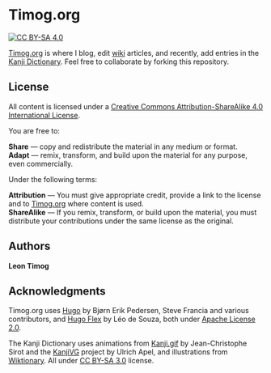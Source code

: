 # Timog.org

[![CC BY-SA 4.0][cc-by-sa-shield]][cc-by-sa]

[Timog.org](https://timog.org) is where I blog, edit [wiki](https://timog.org/wiki/) articles, and recently, add entries in the [Kanji Dictionary](https://timog.org/kanji/). Feel free to collaborate by forking this repository.

[cc-by-sa]: http://creativecommons.org/licenses/by-sa/4.0/
[cc-by-sa-shield]: https://img.shields.io/badge/License-CC%20BY--SA%204.0-lightgrey.svg

## License

All content is licensed under a
[Creative Commons Attribution-ShareAlike 4.0 International License][cc-by-sa].

You are free to:

**Share** — copy and redistribute the material in any medium or format.  
**Adapt** — remix, transform, and build upon the material for any purpose, even commercially.

Under the following terms:

**Attribution** — You must give appropriate credit, provide a link to the license and to [Timog.org](https://timog.org) where content is used.  
**ShareAlike** — If you remix, transform, or build upon the material, you must distribute your contributions under the same license as the original. 

## Authors

**Leon Timog**

## Acknowledgments

Timog.org uses [Hugo](https://gohugo.io/) by Bjørn Erik Pedersen, Steve Francia and various contributors, and [Hugo Flex](https://github.com/de-souza/hugo-flex) by Léo de Souza, both under [Apache License 2.0](https://github.com/de-souza/hugo-flex/blob/master/LICENSE).

The Kanji Dictionary uses animations from <a href="https://github.com/jcsirot/kanji.gif">Kanji.gif</a> by Jean-Christophe Sirot and the <a href="https://kanjivg.tagaini.net/">KanjiVG</a> project by Ulrich Apel, and illustrations from <a href="https://en.wiktionary.org/">Wiktionary</a>. All under <a href="https://creativecommons.org/licenses/by-sa/3.0/">CC BY-SA 3.0</a> license.



